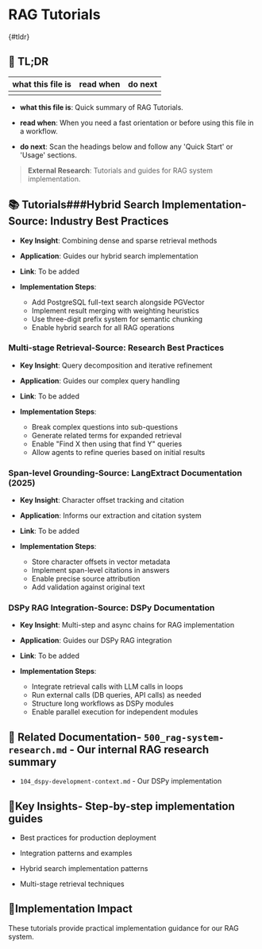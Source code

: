 <!-- CONTEXT_REFERENCE: 400_guides/400_context-priority-guide.md -->
<!-- MODULE_REFERENCE: 400_guides/400_deployment-environment-guide.md -->
<!-- MODULE_REFERENCE: 400_guides/400_integration-patterns-guide.md -->

# RAG Tutorials

{#tldr}

## 🔎 TL;DR

| what this file is | read when | do next |
|---|---|---|
|  |  |  |

- **what this file is**: Quick summary of RAG Tutorials.

- **read when**: When you need a fast orientation or before using this file in a workflow.

- **do next**: Scan the headings below and follow any 'Quick Start' or 'Usage' sections.

> **External Research**: Tutorials and guides for RAG system implementation.

## 📚 **Tutorials**###**Hybrid Search Implementation**-**Source**: Industry Best Practices

- **Key Insight**: Combining dense and sparse retrieval methods

- **Application**: Guides our hybrid search implementation

- **Link**: To be added

- **Implementation Steps**:
  - Add PostgreSQL full-text search alongside PGVector
  - Implement result merging with weighting heuristics
  - Use three-digit prefix system for semantic chunking
  - Enable hybrid search for all RAG operations

### **Multi-stage Retrieval**-**Source**: Research Best Practices

- **Key Insight**: Query decomposition and iterative refinement

- **Application**: Guides our complex query handling

- **Link**: To be added

- **Implementation Steps**:
  - Break complex questions into sub-questions
  - Generate related terms for expanded retrieval
  - Enable "Find X then using that find Y" queries
  - Allow agents to refine queries based on initial results

### **Span-level Grounding**-**Source**: LangExtract Documentation (2025)

- **Key Insight**: Character offset tracking and citation

- **Application**: Informs our extraction and citation system

- **Link**: To be added

- **Implementation Steps**:
  - Store character offsets in vector metadata
  - Implement span-level citations in answers
  - Enable precise source attribution
  - Add validation against original text

### **DSPy RAG Integration**-**Source**: DSPy Documentation

- **Key Insight**: Multi-step and async chains for RAG implementation

- **Application**: Guides our DSPy RAG integration

- **Link**: To be added

- **Implementation Steps**:
  - Integrate retrieval calls with LLM calls in loops
  - Run external calls (DB queries, API calls) as needed
  - Structure long workflows as DSPy modules
  - Enable parallel execution for independent modules

## 🔗 **Related Documentation**- `500_rag-system-research.md` - Our internal RAG research summary

- `104_dspy-development-context.md` - Our DSPy implementation

## 📖**Key Insights**- Step-by-step implementation guides

- Best practices for production deployment

- Integration patterns and examples

- Hybrid search implementation patterns

- Multi-stage retrieval techniques

## 🎯**Implementation Impact**

These tutorials provide practical implementation guidance for our RAG system.
